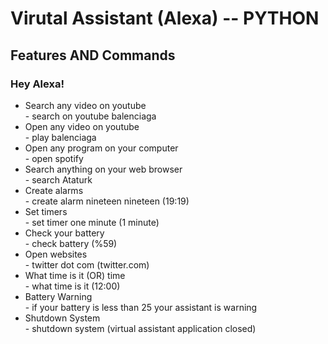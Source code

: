 # Virutal Assistant (Alexa) -- PYTHON

<h2>Features AND Commands</h2>
<h3> Hey Alexa! </h3>
<ul>
  <li>Search any video on youtube</li> - search on youtube balenciaga
  <li>Open any video on youtube</li> - play balenciaga
  <li>Open any program on your computer</li> - open spotify
  <li>Search anything on your web browser</li> - search Ataturk
  <li>Create alarms</li> - create alarm nineteen nineteen (19:19)
  <li>Set timers</li> - set timer one minute (1 minute)
  <li>Check your battery</li> - check battery (%59)
  <li>Open websites</li> - twitter dot com (twitter.com)
  <li>What time is it (OR) time</li> - what time is it (12:00)
  <li>Battery Warning</li> - if your battery is less than 25 your assistant is warning
  <li>Shutdown System</li> - shutdown system (virtual assistant application closed)
</ul>

